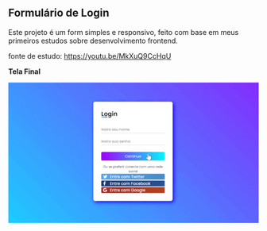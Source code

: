 <h2>Formulário de Login</h2>

<p>Este projeto é um form simples e responsivo, feito com base em meus primeiros estudos sobre desenvolvimento frontend.</p>

<span href="https://youtu.be/MkXuQ9CcHqU">fonte de estudo: https://youtu.be/MkXuQ9CcHqU</span>



<b>Tela Final</b>

<img src="assets/telaFinal.gif">

